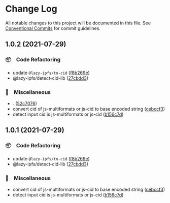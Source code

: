 # Change Log

All notable changes to this project will be documented in this file.
See [Conventional Commits](https://conventionalcommits.org) for commit guidelines.

## 1.0.2 (2021-07-29)


### 📦　Code Refactoring

* update `@lazy-ipfs/to-cid` ([f8b269e](https://github.com/bluelovers/ws-ipfs/commit/f8b269e0a0280d3a2f1b4cd5a1887ee7c014c8c3))
* @lazy-ipfs/detect-cid-lib ([27cbdd3](https://github.com/bluelovers/ws-ipfs/commit/27cbdd32f60c04a2da53281a9026123071c936b3))


### 🔖　Miscellaneous

* . ([52c7076](https://github.com/bluelovers/ws-ipfs/commit/52c70765e0e1ca76e00e16cbcc289da34ee7db2a))
* convert cid of js-multiformats or js-cid to base encoded string ([cebccf3](https://github.com/bluelovers/ws-ipfs/commit/cebccf32601c972e55cb96850b5d6cdcf4bddd4f))
* detect input cid is js-multiformats or js-cid ([b156c7d](https://github.com/bluelovers/ws-ipfs/commit/b156c7d4469cd1f7012db33d7d0258b9001e3ad5))





## 1.0.1 (2021-07-29)


### 📦　Code Refactoring

* update `@lazy-ipfs/to-cid` ([f8b269e](https://github.com/bluelovers/ws-ipfs/commit/f8b269e0a0280d3a2f1b4cd5a1887ee7c014c8c3))
* @lazy-ipfs/detect-cid-lib ([27cbdd3](https://github.com/bluelovers/ws-ipfs/commit/27cbdd32f60c04a2da53281a9026123071c936b3))


### 🔖　Miscellaneous

* convert cid of js-multiformats or js-cid to base encoded string ([cebccf3](https://github.com/bluelovers/ws-ipfs/commit/cebccf32601c972e55cb96850b5d6cdcf4bddd4f))
* detect input cid is js-multiformats or js-cid ([b156c7d](https://github.com/bluelovers/ws-ipfs/commit/b156c7d4469cd1f7012db33d7d0258b9001e3ad5))
